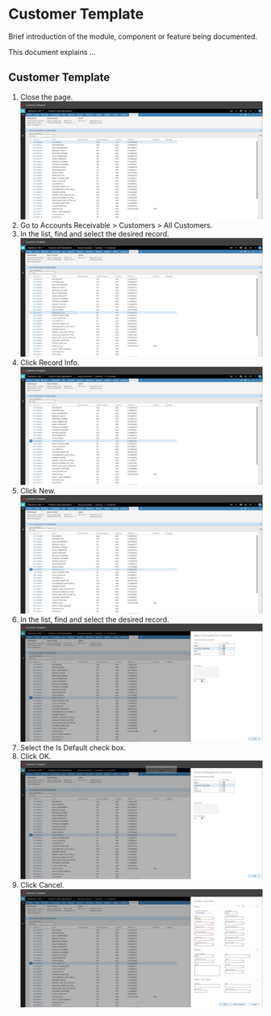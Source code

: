 ﻿# Customer Template
Brief introduction of the module, component or feature being documented.

This document explains ...

## Customer Template

1. Close the page.
![CustomerTemplate1](./assets/images/CustomerTemplate/CustomerTemplate1.png)
2. Go to Accounts Receivable > Customers > All Customers.
3. In the list, find and select the desired record.
![CustomerTemplate3](./assets/images/CustomerTemplate/CustomerTemplate3.png)
4. Click Record Info.
![CustomerTemplate4](./assets/images/CustomerTemplate/CustomerTemplate4.png)
5. Click New.
![CustomerTemplate5](./assets/images/CustomerTemplate/CustomerTemplate5.png)
6. In the list, find and select the desired record.
![CustomerTemplate6](./assets/images/CustomerTemplate/CustomerTemplate6.png)
7. Select the Is Default check box.
8. Click OK.
![CustomerTemplate8](./assets/images/CustomerTemplate/CustomerTemplate8.png)
9. Click Cancel.
![CustomerTemplate9](./assets/images/CustomerTemplate/CustomerTemplate9.png)
